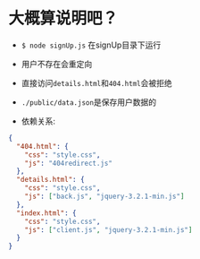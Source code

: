 # 大概算说明吧？
* `$ node signUp.js` 在signUp目录下运行

* 用户不存在会重定向

* 直接访问`details.html`和`404.html`会被拒绝

* `./public/data.json`是保存用户数据的

* 依赖关系:
```json
{
  "404.html": {
    "css": "style.css",
    "js": "404redirect.js"
  },
  "details.html": {
    "css": "style.css",
    "js": ["back.js", "jquery-3.2.1-min.js"]
  },
  "index.html": {
    "css": "style.css",
    "js": ["client.js", "jquery-3.2.1-min.js"]
  }
}
```